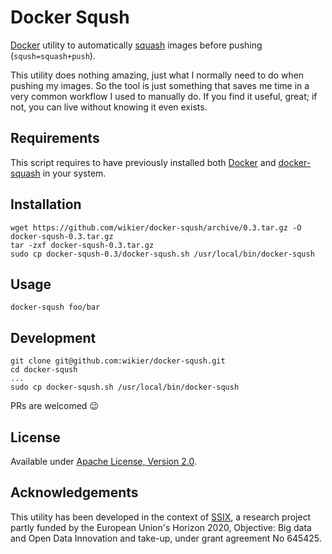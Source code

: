 # Docker Sqush

[Docker](http://www.docker.com/) utility to automatically [squash](https://github.com/jwilder/docker-squash) 
images before pushing (`sqush=squash+push`).

This utility does nothing amazing, just what I normally need to do when pushing my images. So 
the tool is just something that saves me time in a very common workflow I used to manually do.
If you find it useful, great; if not, you can live without knowing it even exists.


## Requirements

This script requires to have previously installed both [Docker](https://docs.docker.com/engine/installation/) 
and [docker-squash](https://github.com/jwilder/docker-squash#installation) in your system.


## Installation

    wget https://github.com/wikier/docker-sqush/archive/0.3.tar.gz -O docker-sqush-0.3.tar.gz
    tar -zxf docker-sqush-0.3.tar.gz
    sudo cp docker-sqush-0.3/docker-sqush.sh /usr/local/bin/docker-sqush


## Usage

    docker-sqush foo/bar


## Development

    git clone git@github.com:wikier/docker-sqush.git
    cd docker-sqush
    ...
    sudo cp docker-sqush.sh /usr/local/bin/docker-sqush

PRs are welcomed :wink:


## License

Available under [Apache License, Version 2.0](http://www.apache.org/licenses/LICENSE-2.0.html).


## Acknowledgements

This utility has been developed in the context of [SSIX](http://ssix-project.eu/), a research project partly 
funded by the European Union's Horizon 2020, Objective: Big data and Open Data Innovation and take-up, under 
grant agreement No 645425.

